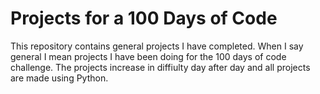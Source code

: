 # Projects for a 100 Days of Code
This repository contains general projects I have completed.
When I say general I mean projects I have been doing for the 100 days of code challenge.
The projects increase in diffiulty day after day and all projects are made
using Python.
